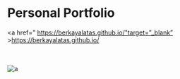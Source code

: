 
# Personal Portfolio
<a href=" https://berkayalatas.github.io/"target=”_blank” >https://berkayalatas.github.io/ </a>
 <br>
<br> <br>

![a](https://user-images.githubusercontent.com/59448862/95682935-d9427580-0bf0-11eb-87ee-2cb6082b7730.png)
